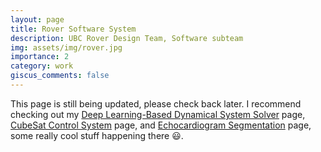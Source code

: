 ```yaml
---
layout: page
title: Rover Software System
description: UBC Rover Design Team, Software subteam
img: assets/img/rover.jpg
importance: 2
category: work
giscus_comments: false
---
```


This page is still being updated, please check back later. I recommend checking out my [Deep Learning-Based Dynamical System Solver](../4_project) page, [CubeSat Control System](../2_project) page, and [Echocardiogram Segmentation](../7_project) page, some really cool stuff happening there 😃.
